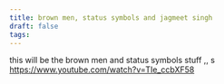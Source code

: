 ```yaml
---
title: brown men, status symbols and jagmeet singh
draft: false
tags:
---
```

 
this will be the brown men and status symbols stuff ,,
s
https://www.youtube.com/watch?v=TIe_ccbXF58